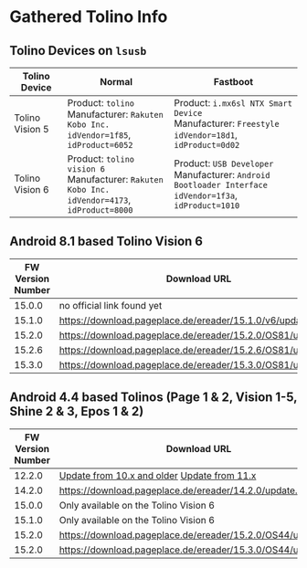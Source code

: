 # Gathered Tolino Info

## Tolino Devices on `lsusb`

| Tolino Device   | Normal                                                       | Fastboot                                                     |
| --------------- | ------------------------------------------------------------ | ------------------------------------------------------------ |
| Tolino Vision 5 | Product: `tolino`<br/>Manufacturer: `Rakuten Kobo Inc.`<br/>`idVendor=1f85`, `idProduct=6052` | Product: `i.mx6sl NTX Smart Device`<br/>Manufacturer: `Freestyle`<br/>`idVendor=18d1`, `idProduct=0d02` |
| Tolino Vision 6 | Product: `tolino vision 6`<br>Manufacturer: `Rakuten Kobo Inc.`<br>`idVendor=4173`, `idProduct=8000` | Product: `USB Developer`<br/>Manufacturer: `Android Bootloader Interface`<br/>`idVendor=1f3a`, `idProduct=1010` |


## Android 8.1 based Tolino Vision 6
| FW Version Number | Download URL                                                 |
| ----------------- | ------------------------------------------------------------ |
| 15.0.0            | no official link found yet                                   |
| 15.1.0            | https://download.pageplace.de/ereader/15.1.0/v6/update.zip |
| 15.2.0            | https://download.pageplace.de/ereader/15.2.0/OS81/update.zip |
| 15.2.6            | https://download.pageplace.de/ereader/15.2.6/OS81/update.zip |
| 15.3.0            | https://download.pageplace.de/ereader/15.3.0/OS81/update.zip |

## Android 4.4 based Tolinos (Page 1 & 2, Vision 1-5, Shine 2 & 3, Epos 1 & 2)
| FW Version Number | Download URL                                                 |
| ----------------- | ------------------------------------------------------------ |
| 12.2.0            | [Update from 10.x and older](https://download.pageplace.de/ereader/12-2-0/update.zip) [Update from 11.x](https://download.pageplace.de/ereader/12.2.0/update.zip) |
| 14.2.0            | https://download.pageplace.de/ereader/14.2.0/update.zip |
| 15.0.0            | Only available on the Tolino Vision 6 |
| 15.1.0            | Only available on the Tolino Vision 6 |
| 15.2.0            | https://download.pageplace.de/ereader/15.2.0/OS44/update.zip |
| 15.2.0            | https://download.pageplace.de/ereader/15.3.0/OS44/update.zip |

